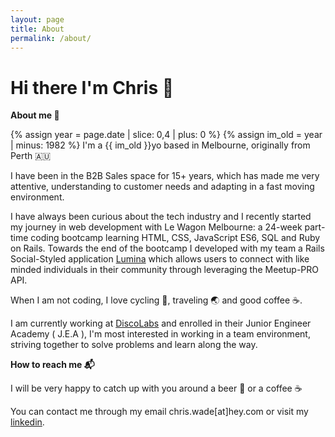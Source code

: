 ```yaml
---
layout: page
title: About
permalink: /about/
---
```


# Hi there I'm Chris 👋

**About me 🔭**

<sl-avatar shape="circle" initials="CW" image="https://res.cloudinary.com/oeelsafe/image/upload/v1627111944/r88j7skh1f3mpb4pd8lah4nag3kc.jpg" label="Chris Wade Developer" class="about" >
</sl-avatar>

{% assign year = page.date | slice: 0,4 | plus: 0 %}
{% assign im_old = year | minus: 1982 %}
I'm a {{ im_old }}yo based in Melbourne, originally from Perth 🇦🇺

I have been in the B2B Sales space for 15+ years, which has made me very attentive, understanding to customer needs and adapting in a fast moving environment.

I have always been curious about the tech industry and I recently started my journey in web development with Le Wagon Melbourne: a 24-week part-time coding bootcamp learning HTML, CSS, JavaScript ES6, SQL and Ruby on Rails. Towards the end of the bootcamp I developed with my team a Rails Social-Styled application [Lumina](www.love-lumina.me) which allows users to connect with like minded individuals in their community through leveraging the Meetup-PRO API.

When I am not coding, I love cycling 🚴, traveling 🌏 and good coffee ☕.

I am currently working at [DiscoLabs](https://www.discolabs.com/) and enrolled in their Junior Engineer Academy ( J.E.A ), I'm most interested in working in a team environment, striving together to solve problems and learn along the way.

**How to reach me 📬**

I will be very happy to catch up with you around a beer 🍺 or a coffee ☕

You can contact me through my email <span class="email-highlight">chris.wade[at]hey.com</span> or visit my [linkedin](https://www.linkedin.com/in/chris-wade-59690959/).

